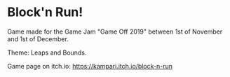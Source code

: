 # Block'n Run!

Game made for the Game Jam "Game Off 2019" between 1st of November and 1st of December.

Theme: Leaps and Bounds.

Game page on itch.io: https://kampari.itch.io/block-n-run
